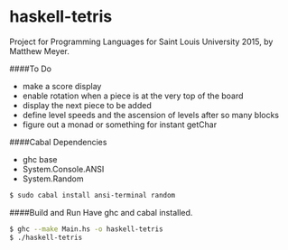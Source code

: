 haskell-tetris
=====
Project for Programming Languages for Saint Louis University 2015, by Matthew Meyer. 

####To Do
 - make a score display
 - enable rotation when a piece is at the very top of the board
 - display the next piece to be added
 - define level speeds and the ascension of levels after so many blocks
 - figure out a monad or something for instant getChar   

####Cabal Dependencies
- ghc base
- System.Console.ANSI 
- System.Random    
```sh
$ sudo cabal install ansi-terminal random
```


####Build and Run
Have ghc and cabal installed.   
```sh
$ ghc --make Main.hs -o haskell-tetris
$ ./haskell-tetris
```
